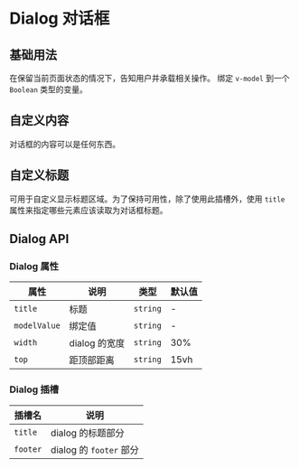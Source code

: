 # Dialog 对话框

## 基础用法

在保留当前页面状态的情况下，告知用户并承载相关操作。
绑定 `v-model` 到一个 `Boolean` 类型的变量。

<demo vue="../../example/dialog/base.vue"></demo>

## 自定义内容

对话框的内容可以是任何东西。

<demo vue="../../example/dialog/content.vue"></demo>

## 自定义标题

可用于自定义显示标题区域。为了保持可用性，除了使用此插槽外，使用 `title` 属性来指定哪些元素应该读取为对话框标题。

<demo vue="../../example/dialog/header.vue"></demo>

## Dialog API

### Dialog 属性

| 属性         | 说明          | 类型     | 默认值 |
| ------------ | ------------- | -------- | ------ |
| `title`      | 标题          | `string` | -      |
| `modelValue` | 绑定值        | `string` | -      |
| `width`      | dialog 的宽度 | `string` | 30%    |
| `top`        | 距顶部距离    | `string` | 15vh   |

### Dialog 插槽

| 插槽名   | 说明                    |
| -------- | ----------------------- |
| `title`  | dialog 的标题部分       |
| `footer` | dialog 的 `footer` 部分 |
